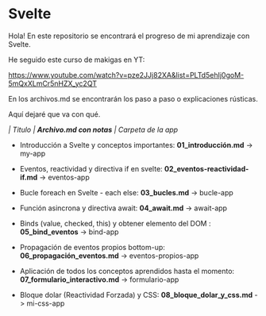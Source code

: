 # Svelte

Hola! En este repositorio se encontrará el progreso de mi aprendizaje con Svelte.


He seguido este curso de 
makigas en YT:

https://www.youtube.com/watch?v=pze2JJj82XA&list=PLTd5ehIj0goM-5mQxXLmCr5nHZX_yc2QT



En los archivos.md se encontrarán los paso a paso o explicaciones rústicas.

Aquí dejaré que va con qué.

<em>| Titulo | **Archivo.md con notas** | Carpeta de la app</em>

- Introducción a Svelte y conceptos importantes: **01_introducción.md** -> my-app

- Eventos, reactividad y directiva if en svelte: **02_eventos-reactividad-if.md** -> eventos-app

- Bucle foreach en Svelte - each else: **03_bucles.md** -> bucle-app

- Función asincrona y directiva await: **04_await.md** -> await-app

- Binds (value, checked, this) y obtener elemento del DOM : **05_bind_eventos** -> bind-app

- Propagación de eventos propios bottom-up: **06_propagación_eventos.md** -> eventos-propios-app

- Aplicación de todos los conceptos aprendidos hasta el momento: **07_formulario_interactivo.md** -> formulario-app

- Bloque dolar (Reactividad Forzada) y CSS: **08_bloque_dolar_y_css.md** -> mi-css-app